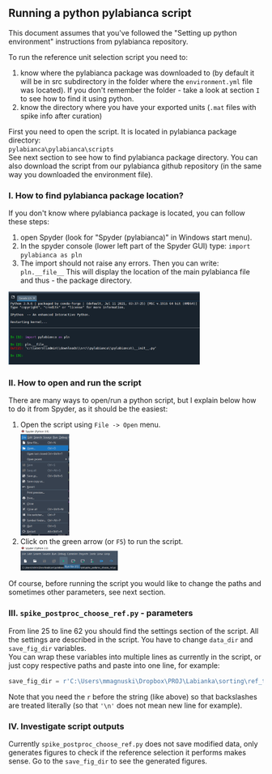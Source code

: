 ## Running a python pylabianca script

This document assumes that you've followed the "Setting up python environment" instructions from pylabianca repository.

To run the reference unit selection script you need to:
1. know where the pylabianca package was downloaded to (by default it will be in src subdirectory in the folder where the `environment.yml` file was located). If you don't remember the folder - take a look at section `I` to see how to find it using python.
2. know the directory where you have your exported units (`.mat` files with spike info after curation)

First you need to open the script. It is located in pylabianca package directory:<br />
`pylabianca\pylabianca\scripts`<br />
See next section to see how to find pylabianca package directory. You can also download the script from our pylabianca github repository (in the same way you downloaded the environment file).

### I. How to find pylabianca package location?
If you don't know where pylabianca package is located, you can follow these steps:
1. open Spyder (look for "Spyder (pylabianca)" in Windows start menu).
2. In the spyder console (lower left part of the Spyder GUI) type:
   `import pylabianca as pln`
3. The import should not raise any errors. Then you can write:
   `pln.__file__`
   This will display the location of the main pylabianca file and thus - the package directory.<br />
<img src="img/02_find_pylabianca_location.PNG" style="max-width:750px;width:75%">

### II. How to open and run the script
There are many ways to open/run a python script, but I explain below how to do it from Spyder, as it should be the easiest:
1. Open the script using `File -> Open` menu.<br />
   <img src="img/02_open_file.PNG" style="max-width:200px;width:20%">
3. Click on the green arrow (or `F5`) to run the script.<br />
   <img src="img/03_run_file.PNG" style="max-width:300px;width:40%">

Of course, before running the script you would like to change the paths and sometimes other parameters, see next section.

### III. `spike_postproc_choose_ref.py` - parameters
From line 25 to line 62 you should find the settings section of the script. All the settings are described
in the script. You have to change `data_dir` and `save_fig_dir` variables.<br />
You can wrap these variables into multiple lines as currently in the script, or just copy respective paths and paste into one line, for example:
```python
save_fig_dir = r'C:\Users\mmagnuski\Dropbox\PROJ\Labianka\sorting\ref_tests\sub-W02_test01'
```
Note that you need the `r` before the string (like above) so that backslashes are treated literally (so that `'\n'` does not mean new line for example).

### IV. Investigate script outputs
Currently `spike_postproc_choose_ref.py` does not save modified data, only generates figures to check if the reference selection it performs makes sense. Go to the `save_fig_dir` to see the generated figures.
